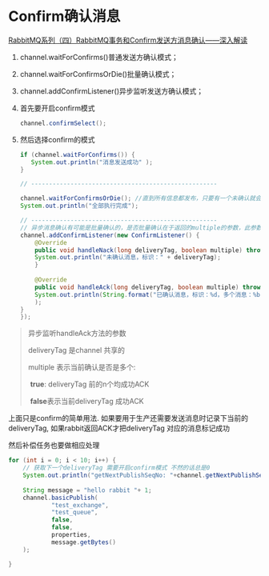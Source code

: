 # Confirm确认消息

[RabbitMQ系列（四）RabbitMQ事务和Confirm发送方消息确认——深入解读](https://www.cnblogs.com/vipstone/p/9350075.html)



1.  channel.waitForConfirms()普通发送方确认模式；
2.  channel.waitForConfirmsOrDie()批量确认模式；
3.  channel.addConfirmListener()异步监听发送方确认模式；



1.  首先要开启confirm模式

    ```java
    channel.confirmSelect();
    ```

2.  然后选择confirm的模式

    ```java
    if (channel.waitForConfirms()) {
       System.out.println("消息发送成功" );
    }
    
    // ----------------------------------------------------
    
    channel.waitForConfirmsOrDie(); //直到所有信息都发布，只要有一个未确认就会IOException
    System.out.println("全部执行完成");
    
    // ----------------------------------------------------
    // 异步消息确认有可能是批量确认的，是否批量确认在于返回的multiple的参数，此参数为bool值，如果true表示批量执行了deliveryTag这个值以前的所有消息，如果为false的话表示单条确认。
    channel.addConfirmListener(new ConfirmListener() {
    	@Override
    	public void handleNack(long deliveryTag, boolean multiple) throws IOException {
    	System.out.println("未确认消息，标识：" + deliveryTag);
    	}
        
    	@Override
        public void handleAck(long deliveryTag, boolean multiple) throws IOException {
    	System.out.println(String.format("已确认消息，标识：%d，多个消息：%b", deliveryTag, multiple)
    	);
    }
    });
    ```



>   异步监听handleAck方法的参数
>
>   deliveryTag 是channel 共享的
>
>   multiple 表示当前确认是否是多个: 
>
>   ​	**true**: deliveryTag 前的n个均成功ACK
>
>   ​	**false**表示当前deliveryTag 成功ACK



上面只是confirm的简单用法. 如果要用于生产还需要发送消息时记录下当前的deliveryTag, 如果rabbit返回ACK才把deliveryTag 对应的消息标记成功

然后补偿任务也要做相应处理

```java
for (int i = 0; i < 10; i++) {
    // 获取下一个deliveryTag 需要开启confirm模式 不然的话总是0
    System.out.println("getNextPublishSeqNo: "+channel.getNextPublishSeqNo());
    
    String message = "hello rabbit "+ 1;
    channel.basicPublish(
            "test_exchange",
            "test_queue",
            false,
            false,
            properties,
            message.getBytes()
    );

}
```



